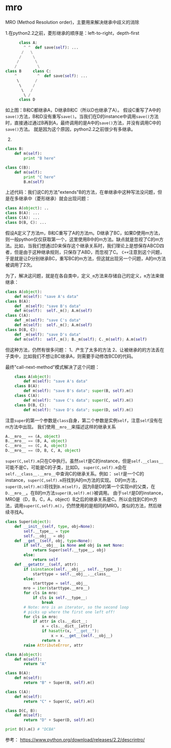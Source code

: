 # mro



MRO (Method Resolution order)，主要用来解决继承中歧义的消除


1.在python2.2之前，菱形继承的顺序是：left-to-right，depth-first


```python
      class A:
        ^ ^  def save(self): ...
       /   \
      /     \
     /       \
    /         \
class B     class C:
    ^         ^  def save(self): ...
     \       /
      \     /
       \   /
        \ /
      class D
```
如上图：B和C都继承A，D继承B和C（所以D也继承了A）。
假设C重写了A中的`save()`方法，B和D没有重写`save()`。当我们在D的instance中调用`save()`方法时，直接通过通过B再到A，最终调用的是A中的`save()`方法，并没有调用C中的`save()`方法。
就是因为这个原因，python2.2之前很少有多继承。




2.
```python
class B:
    def m(self):
        print "B here"

class C(B):
    def m(self):
        print "C here"
        B.m(self)
```
上述代码：我们说C的方法"extends"B的方法，在单继承中这种写法没问题，但是在多继承中（菱形继承）就会出现问题：

```python
class A(object): ..
class B(A): ...
class C(A): ...
class D(B, C): ...
```
假设A定义了方法m，B和C重写了A的方法m。D继承了BC，如果D使用m方法，则一般python仅仅获取第一个，这里使用B中的m方法。缺点就是忽视了C的m方法。比如，当我们想通过D来保存这个继承关系时，我们理论上是想保存ABCD四者，但是由于这种继承规则，只保存了ABD，而忽视了C。
`C++`注意到这个问题，于是就是让D分别继承BC，重写BC的m方法，但这就出现另一个问题，A的m方法被调用了2次。

为了，解决这问题，就是在各自类中，定义`_m`方法来存储自己的定义，`m`方法来做继承：
```python
class A(object):
    def m(self): "save A's data"
class B(A):
    def _m(self): "save B's data"
    def m(self):  self._m(); A.m(self)
class C(A):
    def _m(self): "save C's data"
    def m(self):  self._m(); A.m(self)
class D(B, C):
    def _m(self): "save D's data"
    def m(self):  self._m(); B._m(self); C._m(self); A.m(self)
```
但这种方法，仍然有很多问题：
1、产生了太多的方法
2、让被继承的的方法丢在子类中，比如我们不想让BC继承A，则需要手动修改BCD的代码。

最终"call-next-method"模式解决了这个问题：
```python
    class A(object):
        def m(self): "save A's data"
    class B(A):
        def m(self): "save B's data"; super(B, self).m()
    class C(A):
        def m(self): "save C's data"; super(C, self).m()
    class D(B, C):
        def m(self): "save D's data"; super(D, self).m()
```
注意`super`的第一个参数是`class`自身，第二个参数是实例`self`，注意`self`没有在m方法中出现。
我们使用`__mro__`来描述这样的继承关系

```python
A.__mro__ == (A, object)
B.__mro__ == (B, A, object)
C.__mro__ == (C, A, object)
D.__mro__ == (D, B, C, A, object)
```
`super(C,self).m`只在C中执行。虽然`self`是C的instance，但是`self.__class__`可能不是C，可能是C的子类，比如D。
`super(C,self).m`会在`self.__class__.__mro__`中查询C的继承关系。例如：
`self`是一个C的instance，`super(C,self).m`将找到A的m方法的实现。
D的m方法，`super(D,self).m()`将找到`B.m(self)`，因为B是D的第一个实现m的父类，在`D.__mro__`。在B的m方法`super(B,self).m()`被调用。
由于`self`是D的instance，MRO是（D，B，C，A，object）B之后的继承关系是C。所以会找到C的m方法，调用`super(C,self).m()`，仍然使用的是相同的MRO。类似的方法，然后继续寻找A。




```python
class Super(object):
    def __init__(self, type, obj=None):
        self.__type__ = type
        self.__obj__ = obj
    def __get__(self, obj, type=None):
        if self.__obj__ is None and obj is not None:
            return Super(self.__type__, obj)
        else:
            return self
    def __getattr__(self, attr):
        if isinstance(self.__obj__, self.__type__):
            starttype = self.__obj__.__class__
        else:
            starttype = self.__obj__
        mro = iter(starttype.__mro__)
        for cls in mro:
            if cls is self.__type__:
                break
        # Note: mro is an iterator, so the second loop
        # picks up where the first one left off!
        for cls in mro:
            if attr in cls.__dict__:
                x = cls.__dict__[attr]
                if hasattr(x, "__get__"):
                    x = x.__get__(self.__obj__)
                return x
        raise AttributeError, attr

class A(object):
    def m(self):
        return "A"

class B(A):
    def m(self):
        return "B" + Super(B, self).m()

class C(A):
    def m(self):
        return "C" + Super(C, self).m()

class D(C, B):
    def m(self):
        return "D" + Super(D, self).m()

print D().m() # "DCBA"
```


参考：
https://www.python.org/download/releases/2.2/descrintro/


